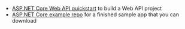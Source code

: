 * [ASP.NET Core Web API quickstart](https://docs.microsoft.com/en-us/aspnet/core/tutorials/first-web-api?view=aspnetcore-3.1&tabs=visual-studio) to build a Web API project
* [ASP.NET Core example repo](https://github.com/okta/samples-aspnetcore/tree/master/samples-aspnetcore-3x/resource-server) for a finished sample app that you can download
